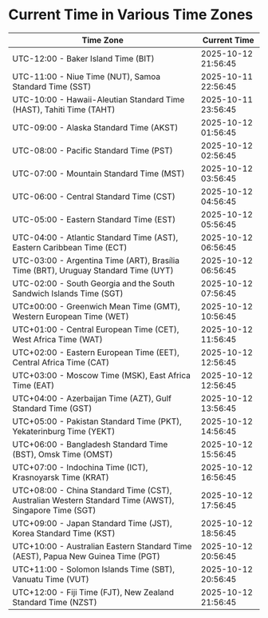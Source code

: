 # Current Time in Various Time Zones

| Time Zone | Current Time |
|-----------|--------------|
| UTC-12:00 - Baker Island Time (BIT) | 2025-10-12 21:56:45 |
| UTC-11:00 - Niue Time (NUT), Samoa Standard Time (SST) | 2025-10-11 22:56:45 |
| UTC-10:00 - Hawaii-Aleutian Standard Time (HAST), Tahiti Time (TAHT) | 2025-10-11 23:56:45 |
| UTC-09:00 - Alaska Standard Time (AKST) | 2025-10-12 01:56:45 |
| UTC-08:00 - Pacific Standard Time (PST) | 2025-10-12 02:56:45 |
| UTC-07:00 - Mountain Standard Time (MST) | 2025-10-12 03:56:45 |
| UTC-06:00 - Central Standard Time (CST) | 2025-10-12 04:56:45 |
| UTC-05:00 - Eastern Standard Time (EST) | 2025-10-12 05:56:45 |
| UTC-04:00 - Atlantic Standard Time (AST), Eastern Caribbean Time (ECT) | 2025-10-12 06:56:45 |
| UTC-03:00 - Argentina Time (ART), Brasília Time (BRT), Uruguay Standard Time (UYT) | 2025-10-12 06:56:45 |
| UTC-02:00 - South Georgia and the South Sandwich Islands Time (SGT) | 2025-10-12 07:56:45 |
| UTC±00:00 - Greenwich Mean Time (GMT), Western European Time (WET) | 2025-10-12 10:56:45 |
| UTC+01:00 - Central European Time (CET), West Africa Time (WAT) | 2025-10-12 11:56:45 |
| UTC+02:00 - Eastern European Time (EET), Central Africa Time (CAT) | 2025-10-12 12:56:45 |
| UTC+03:00 - Moscow Time (MSK), East Africa Time (EAT) | 2025-10-12 12:56:45 |
| UTC+04:00 - Azerbaijan Time (AZT), Gulf Standard Time (GST) | 2025-10-12 13:56:45 |
| UTC+05:00 - Pakistan Standard Time (PKT), Yekaterinburg Time (YEKT) | 2025-10-12 14:56:45 |
| UTC+06:00 - Bangladesh Standard Time (BST), Omsk Time (OMST) | 2025-10-12 15:56:45 |
| UTC+07:00 - Indochina Time (ICT), Krasnoyarsk Time (KRAT) | 2025-10-12 16:56:45 |
| UTC+08:00 - China Standard Time (CST), Australian Western Standard Time (AWST), Singapore Time (SGT) | 2025-10-12 17:56:45 |
| UTC+09:00 - Japan Standard Time (JST), Korea Standard Time (KST) | 2025-10-12 18:56:45 |
| UTC+10:00 - Australian Eastern Standard Time (AEST), Papua New Guinea Time (PGT) | 2025-10-12 20:56:45 |
| UTC+11:00 - Solomon Islands Time (SBT), Vanuatu Time (VUT) | 2025-10-12 20:56:45 |
| UTC+12:00 - Fiji Time (FJT), New Zealand Standard Time (NZST) | 2025-10-12 21:56:45 |
